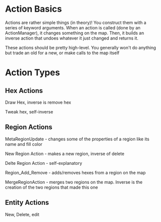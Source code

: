 # Action Basics

Actions are rather simple things (in theory)! 
You construct them with a series of keyword arguments. 
When an action is called (done by an ActionManager), it changes something on the map. 
Then, it builds an inverse action that undoes whatever it just changed and returns it. 

These actions should be pretty high-level. You generally won't do anything but trade an old for a new, or make calls to the map itself 

# Action Types

## Hex Actions 

Draw Hex, inverse is remove hex 

Tweak hex, self-inverse 

## Region Actions

MetaRegionUpdate - changes some of the properties of a region like its name and fill color

New Region Action - makes a new region, inverse of delete

Delte Region Action - self-explanatory 

Region_Add_Remove - adds/removes hexes from a region on the map 

MergeRegionAction - merges two regions on the map. Inverse is the creation of the two regions that made this one 


## Entity Actions

New, Delete, edit